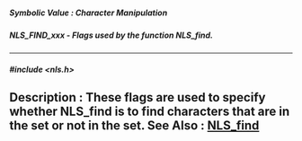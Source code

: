 ##### Symbolic Value : Character Manipulation
##### NLS_FIND_xxx - Flags used by the function NLS_find.
---
##### #include <nls.h>
**Description :**
These flags are used to specify whether NLS_find is to find characters that are 
in the set or not in the set.
**See Also :**
[NLS_find](D:/md_files/NLS_find.md)
---
